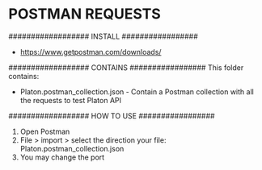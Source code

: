 # POSTMAN REQUESTS

################## INSTALL #################
- https://www.getpostman.com/downloads/

################## CONTAINS #################
This folder contains:
- Platon.postman_collection.json - Contain a Postman collection with all the requests to test Platon API

################## HOW TO USE #################
1. Open Postman
2. File > import > select the direction your file: Platon.postman_collection.json
3. You may change the port
